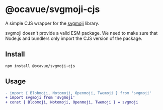 # @ocavue/svgmoji-cjs

A simple CJS wrapper for the [svgmoji](https://github.com/svgmoji/svgmoji) library.

svgmoji doesn't provide a valid ESM package. We need to make sure that Node.js and bundlers only import the CJS version of the package.

## Install

```
npm install @ocavue/svgmoji-cjs
```

## Usage 

```diff
- import { Blobmoji, Notomoji, Openmoji, Twemoji } from 'svgmoji'
+ import svgmoji from 'svgmoji'
+ const { Blobmoji, Notomoji, Openmoji, Twemoji } = svgmoji
```
